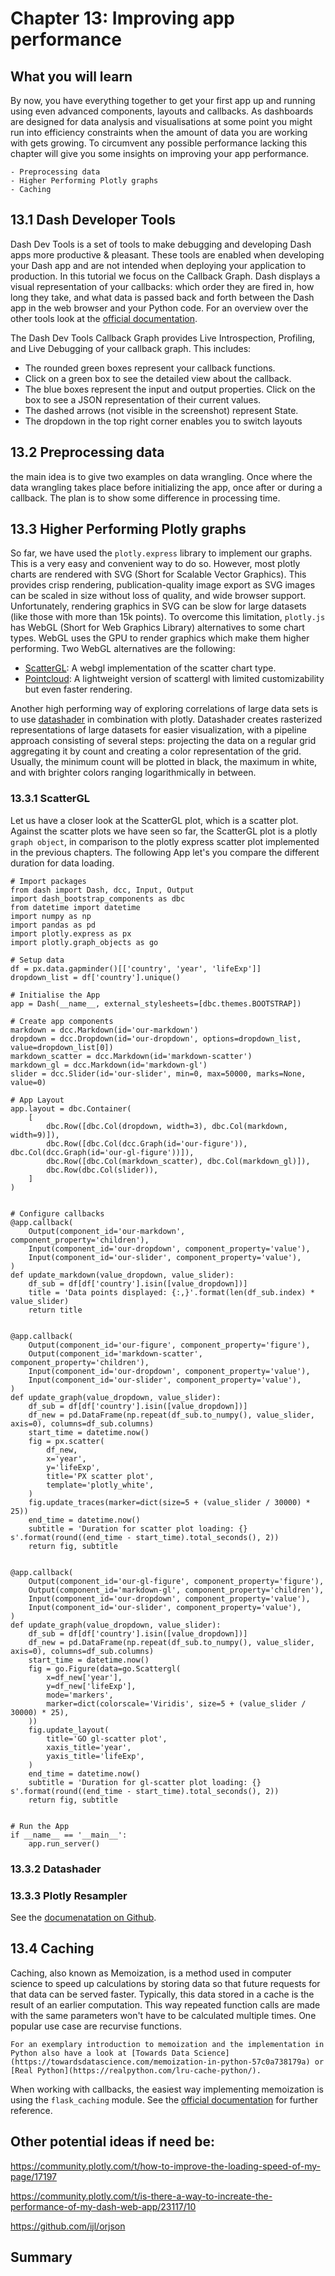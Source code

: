 # Chapter 13: Improving app performance

## What you will learn

By now, you have everything together to get your first app up and running using even advanced components, layouts and callbacks. As dashboards are designed for data analysis and visualisations at some point you might run into efficiency constraints when the amount of data you are working with gets growing. To circumvent any possible performance lacking this chapter will give you some insights on improving your app performance.

```{admonition} Learning Intentions
- Preprocessing data
- Higher Performing Plotly graphs
- Caching
```

## 13.1 Dash Developer Tools
Dash Dev Tools is a set of tools to make debugging and developing Dash apps more productive & pleasant. These tools are enabled when developing your Dash app and are not intended when deploying your application to production. In this tutorial we focus on the Callback Graph. Dash displays a visual representation of your callbacks: which order they are fired in, how long they take, and what data is passed back and forth between the Dash app in the web browser and your Python code. For an overview over the other tools look at the [official documentation](https://dash.plotly.com/devtools).

The Dash Dev Tools Callback Graph provides Live Introspection, Profiling, and Live Debugging of your callback graph. This includes:

- The rounded green boxes represent your callback functions.
- Click on a green box to see the detailed view about the callback.
- The blue boxes represent the input and output properties. Click on the box to see a JSON representation of their current values.
- The dashed arrows (not visible in the screenshot) represent State.
- The dropdown in the top right corner enables you to switch layouts

## 13.2 Preprocessing data
the main idea is to give two examples on data wrangling. Once where the data wrangling takes place before initializing the app, once after or during a callback. The plan is to show some difference in processing time.

## 13.3 Higher Performing Plotly graphs
So far, we have used the `plotly.express` library to implement our graphs. This is a very easy and convenient way to do so. However, most plotly charts are rendered with SVG (Short for Scalable Vector Graphics). This provides crisp rendering, publication-quality image export as SVG images can be scaled in size without loss of quality, and wide browser support. Unfortunately, rendering graphics in SVG can be slow for large datasets (like those with more than 15k points). To overcome this limitation, `plotly.js` has WebGL (Short for Web Graphics Library) alternatives to some chart types. WebGL uses the GPU to render graphics which make them higher performing. Two WebGL alternatives are the following:

- [ScatterGL](https://plotly.com/python/line-and-scatter/#large-data-sets): A webgl implementation of the scatter chart type.
- [Pointcloud](https://plotly.com/python/reference/#pointcloud): A lightweight version of scattergl with limited customizability but even faster rendering.

Another high performing way of exploring correlations of large data sets is to use [datashader](https://plotly.com/python/datashader/) in combination with plotly. Datashader creates rasterized representations of large datasets for easier visualization, with a pipeline approach consisting of several steps: projecting the data on a regular grid aggregating it by count and creating a color representation of the grid. Usually, the minimum count will be plotted in black, the maximum in white, and with brighter colors ranging logarithmically in between.

### 13.3.1 ScatterGL

Let us have a closer look at the ScatterGL plot, which is a scatter plot. Against the scatter plots we have seen so far, the ScatterGL plot is a plotly `graph object`, in comparison to the plotly express scatter plot implemented in the previous chapters. The following App let's you compare the different duration for data loading.

```
# Import packages
from dash import Dash, dcc, Input, Output
import dash_bootstrap_components as dbc
from datetime import datetime
import numpy as np
import pandas as pd
import plotly.express as px
import plotly.graph_objects as go

# Setup data
df = px.data.gapminder()[['country', 'year', 'lifeExp']]
dropdown_list = df['country'].unique()

# Initialise the App
app = Dash(__name__, external_stylesheets=[dbc.themes.BOOTSTRAP])

# Create app components
markdown = dcc.Markdown(id='our-markdown')
dropdown = dcc.Dropdown(id='our-dropdown', options=dropdown_list, value=dropdown_list[0])
markdown_scatter = dcc.Markdown(id='markdown-scatter')
markdown_gl = dcc.Markdown(id='markdown-gl')
slider = dcc.Slider(id='our-slider', min=0, max=50000, marks=None, value=0)

# App Layout
app.layout = dbc.Container(
    [
        dbc.Row([dbc.Col(dropdown, width=3), dbc.Col(markdown, width=9)]),
        dbc.Row([dbc.Col(dcc.Graph(id='our-figure')), dbc.Col(dcc.Graph(id='our-gl-figure'))]),
        dbc.Row([dbc.Col(markdown_scatter), dbc.Col(markdown_gl)]),
        dbc.Row(dbc.Col(slider)),
    ]
)


# Configure callbacks
@app.callback(
    Output(component_id='our-markdown', component_property='children'),
    Input(component_id='our-dropdown', component_property='value'),
    Input(component_id='our-slider', component_property='value'),
)
def update_markdown(value_dropdown, value_slider):
    df_sub = df[df['country'].isin([value_dropdown])]
    title = 'Data points displayed: {:,}'.format(len(df_sub.index) * value_slider)
    return title


@app.callback(
    Output(component_id='our-figure', component_property='figure'),
    Output(component_id='markdown-scatter', component_property='children'),
    Input(component_id='our-dropdown', component_property='value'),
    Input(component_id='our-slider', component_property='value'),
)
def update_graph(value_dropdown, value_slider):
    df_sub = df[df['country'].isin([value_dropdown])]
    df_new = pd.DataFrame(np.repeat(df_sub.to_numpy(), value_slider, axis=0), columns=df_sub.columns)
    start_time = datetime.now()
    fig = px.scatter(
        df_new,
        x='year',
        y='lifeExp',
        title='PX scatter plot',
        template='plotly_white',
    )
    fig.update_traces(marker=dict(size=5 + (value_slider / 30000) * 25))
    end_time = datetime.now()
    subtitle = 'Duration for scatter plot loading: {} s'.format(round((end_time - start_time).total_seconds(), 2))
    return fig, subtitle


@app.callback(
    Output(component_id='our-gl-figure', component_property='figure'),
    Output(component_id='markdown-gl', component_property='children'),
    Input(component_id='our-dropdown', component_property='value'),
    Input(component_id='our-slider', component_property='value'),
)
def update_graph(value_dropdown, value_slider):
    df_sub = df[df['country'].isin([value_dropdown])]
    df_new = pd.DataFrame(np.repeat(df_sub.to_numpy(), value_slider, axis=0), columns=df_sub.columns)
    start_time = datetime.now()
    fig = go.Figure(data=go.Scattergl(
        x=df_new['year'],
        y=df_new['lifeExp'],
        mode='markers',
        marker=dict(colorscale='Viridis', size=5 + (value_slider / 30000) * 25),
    ))
    fig.update_layout(
        title='GO gl-scatter plot',
        xaxis_title='year',
        yaxis_title='lifeExp',
    )
    end_time = datetime.now()
    subtitle = 'Duration for gl-scatter plot loading: {} s'.format(round((end_time - start_time).total_seconds(), 2))
    return fig, subtitle


# Run the App
if __name__ == '__main__':
    app.run_server()
```

### 13.3.2 Datashader

### 13.3.3 Plotly Resampler

See the [documenatation on Github](https://github.com/predict-idlab/plotly-resampler).

## 13.4 Caching

Caching, also known as Memoization, is a method used in computer science to speed up calculations by storing data so that future requests for that data can be served faster. Typically, this data stored in a cache is the result of an earlier computation. This way repeated function calls are made with the same parameters won't have to be calculated multiple times. One popular use case are recurvise functions.

```{admonition} Memoization
For an exemplary introduction to memoization and the implementation in Python also have a look at [Towards Data Science](https://towardsdatascience.com/memoization-in-python-57c0a738179a) or [Real Python](https://realpython.com/lru-cache-python/).
```

When working with callbacks, the easiest way implementing memoization is using the `flask_caching` module. See the [official documentation](https://dash.plotly.com/performance#memoization) for further reference.

## Other potential ideas if need be:

https://community.plotly.com/t/how-to-improve-the-loading-speed-of-my-page/17197

https://community.plotly.com/t/is-there-a-way-to-increate-the-performance-of-my-dash-web-app/23117/10

https://github.com/ijl/orjson

## Summary
